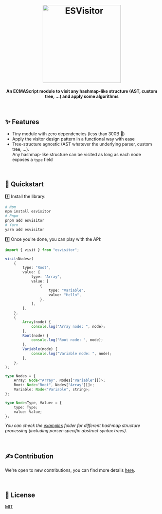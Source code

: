 <br>
<div align="center">
    <h1><img width="256" alt="ESVisitor" title="ESVisitor" src="https://github.com/adbayb/esvisitor/assets/10498826/136faa17-8cc2-4ef8-9eda-60f1cbeb4f54"></h1>
    <strong>An ECMAScript module to visit any hashmap-like structure (AST, custom tree, ...) and apply some algorithms</strong>
</div>
<br>
<br>

## ✨ Features

-   Tiny module with zero dependencies (less than 300B 🚀)
-   Apply the visitor design pattern in a functional way with ease
-   Tree-structure agnostic (AST whatever the underlying parser, custom tree, ...).  
    Any hashmap-like structure can be visited as long as each node exposes a `type` field

<br>

## 🚀 Quickstart

1️⃣ Install the library:

```bash
# Npm
npm install esvisitor
# Pnpm
pnpm add esvisitor
# Yarn
yarn add esvisitor
```

2️⃣ Once you're done, you can play with the API:

```ts
import { visit } from "esvisitor";

visit<Nodes>(
	{
		type: "Root",
		value: {
			type: "Array",
			value: [
				{
					type: "Variable",
					value: "Hello",
				},
			],
		},
	},
	{
		Array(node) {
			console.log("Array node: ", node);
		},
		Root(node) {
			console.log("Root node: ", node);
		},
		Variable(node) {
			console.log("Variable node: ", node);
		},
	},
);

type Nodes = {
	Array: Node<"Array", Nodes["Variable"][]>;
	Root: Node<"Root", Nodes["Array"][]>;
	Variable: Node<"Variable", string>;
};

type Node<Type, Value> = {
	type: Type;
	value: Value;
};
```

_You can check the [examples](../examples/) folder for different hashmap structure processing (including parser-specific abstract syntax trees)._

<br>

## ✍️ Contribution

We're open to new contributions, you can find more details [here](https://github.com/adbayb/esvisitor/blob/main/CONTRIBUTING.md).

<br>

## 📖 License

[MIT](https://github.com/adbayb/esvisitor/blob/main/LICENSE "License MIT")

<br>
